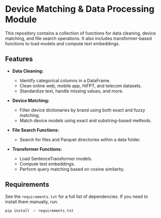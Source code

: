 # Device Matching & Data Processing Module

This repository contains a collection of functions for data cleaning, device matching, and file search operations. It also includes transformer-based functions to load models and compute text embeddings.

## Features

- **Data Cleaning:**  
  - Identify categorical columns in a DataFrame.
  - Clean online web, mobile app, HiFPT, and telecom datasets.
  - Standardize text, handle missing values, and more.

- **Device Matching:**  
  - Filter device dictionaries by brand using both exact and fuzzy matching.
  - Match device models using exact and substring-based methods.

- **File Search Functions:**  
  - Search for files and Parquet directories within a data folder.

- **Transformer Functions:**  
  - Load SentenceTransformer models.
  - Compute text embeddings.
  - Perform query matching based on cosine similarity.

## Requirements

See the `requirements.txt` for a full list of dependencies. If you need to install them manually, run:

```bash
pip install -r requirements.txt
